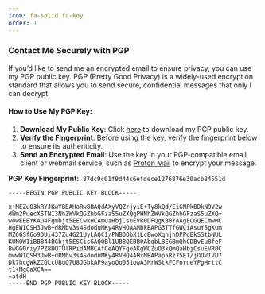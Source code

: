 ```yaml
---
icon: fa-solid fa-key
order: 1
---
```


### Contact Me Securely with PGP

If you’d like to send me an encrypted email to ensure privacy, you can use my PGP public key. PGP (Pretty Good Privacy) is a widely-used encryption standard that allows you to send secure, confidential messages that only I can decrypt.

#### How to Use My PGP Key:
1. **Download My Public Key**: Click [here](/assets/publickey.saeed@falasi.net-87dc9c01f9d44c6efdece1276876e30acb84551d.asc) to download my PGP public key.
2. **Verify the Fingerprint**:  Before using the key, verify the fingerprint below to ensure its authenticity.
3. **Send an Encrypted Email**: Use the key in your PGP-compatible email client or webmail service, such as [Proton Mail](https://pr.tn/ref/CFYWMGZJEF90) to encrypt your message. 


**PGP Key Fingerprint:**:  `87dc9c01f9d44c6efdece1276876e30acb84551d`



```
-----BEGIN PGP PUBLIC KEY BLOCK-----

xjMEZuO3kRYJKwYBBAHaRw8BAQdAXyVQZrjyiE+Ty8kQd/EiGNPkBDkN9V2w
dWm2PuecXSTNI3NhZWVkQGZhbGFzaS5uZXQgPHNhZWVkQGZhbGFzaS5uZXQ+
wowEEBYKAD4Fgmbjt5EECwkHCAmQaHbjCsuEVR0DFQgKBBYAAgECGQECmwMC
HgEWIQSH3JwB+dRMbv3s4SdoduMKy4RVHQAAMbkBAPG3TTfGWCiAsuY5gXum
MZ6GSf6o9DUi437Zu4G21UyLAQC1/PNBOObX1LcBwoXgnjhDPPqEkSStbNUL
KUNOW1iBB844BGbjt5ESCisGAQQBl1UBBQEBB0AbqbL8EGBmQhCDBvEu8feF
BwGG0riy7PZ8DQTUlRPidAMBCAfCeAQYFgoAKgWCZuO3kQmQaHbjCsuEVR0C
mwwWIQSH3JwB+dRMbv3s4SdoduMKy4RVHQAAHxMBAPap5Rz75ET/jDOVIVU7
Dk7hcgWkZCOLcUBuQ7U8JGbkAP9ayoQo051owA3MrWStkFCFnrueYPgHrttC
t1+MgCaXCA==
=atdH
-----END PGP PUBLIC KEY BLOCK-----
```